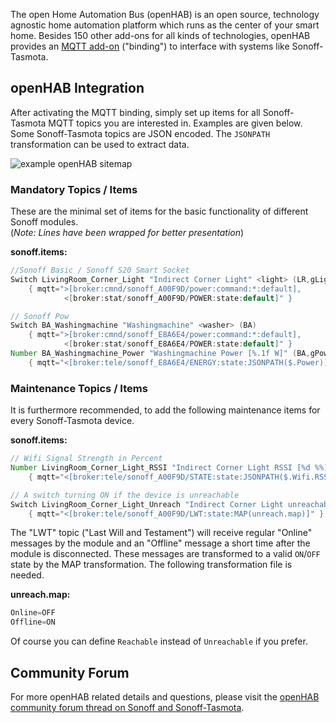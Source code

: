 The open Home Automation Bus (openHAB) is an open source, technology agnostic home automation platform which runs as the center of your smart home. Besides 150 other add-ons for all kinds of technologies, openHAB provides an [MQTT add-on](http://docs.openhab.org/addons/bindings.html) ("binding") to interface with systems like Sonoff-Tasmota.

## openHAB Integration

After activating the MQTT binding, simply set up items for all Sonoff-Tasmota MQTT topics you are interested in. Examples are given below. Some Sonoff-Tasmota topics are JSON encoded. The `JSONPATH` transformation can be used to extract data.

![example openHAB sitemap](https://community-openhab-org.s3-eu-central-1.amazonaws.com/original/2X/5/57750c6c7b6d9f18e75424fcb87ec093f70c6211.png)

### Mandatory Topics / Items

These are the minimal set of items for the basic functionality of different Sonoff modules. <br /> (*Note: Lines have been wrapped for better presentation*)

**sonoff.items:**
```java
//Sonoff Basic / Sonoff S20 Smart Socket
Switch LivingRoom_Corner_Light "Indirect Corner Light" <light> (LR,gLight)
    { mqtt=">[broker:cmnd/sonoff_A00F9D/power:command:*:default],
            <[broker:stat/sonoff_A00F9D/POWER:state:default]" }

// Sonoff Pow
Switch BA_Washingmachine "Washingmachine" <washer> (BA)
    { mqtt=">[broker:cmnd/sonoff_E8A6E4/power:command:*:default],
            <[broker:stat/sonoff_E8A6E4/POWER:state:default]" }
Number BA_Washingmachine_Power "Washingmachine Power [%.1f W]" (BA,gPower)
    { mqtt="<[broker:tele/sonoff_E8A6E4/ENERGY:state:JSONPATH($.Power)]" }
```

### Maintenance Topics / Items

It is furthermore recommended, to add the following maintenance items for every Sonoff-Tasmota device.

**sonoff.items:** 
```java
// Wifi Signal Strength in Percent
Number LivingRoom_Corner_Light_RSSI "Indirect Corner Light RSSI [%d %%]" (gRSSI)
    { mqtt="<[broker:tele/sonoff_A00F9D/STATE:state:JSONPATH($.Wifi.RSSI)]" }

// A switch turning ON if the device is unreachable
Switch LivingRoom_Corner_Light_Unreach "Indirect Corner Light unreachable" (gUnreach)
    { mqtt="<[broker:tele/sonoff_A00F9D/LWT:state:MAP(unreach.map)]" }
```

The "LWT" topic ("Last Will and Testament") will receive regular "Online" messages by the module and an "Offline" message a short time after the module is disconnected. These messages are transformed to a valid `ON`/`OFF` state by the MAP transformation. The following transformation file is needed.

**unreach.map:**
```java
Online=OFF
Offline=ON
```

Of course you can define `Reachable` instead of `Unreachable` if you prefer. 

## Community Forum

For more openHAB related details and questions, please visit the [openHAB community forum thread on Sonoff and Sonoff-Tasmota](https://community.openhab.org/t/itead-sonoff-switches-and-sockets-cheap-esp8266-wifi-mqtt-hardware/15024/1).